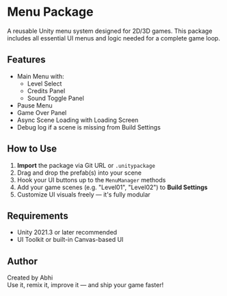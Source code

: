 # Menu Package

A reusable Unity menu system designed for 2D/3D games. This package includes all essential UI menus and logic needed for a complete game loop.

## Features

- Main Menu with:
  - Level Select
  - Credits Panel
  - Sound Toggle Panel
- Pause Menu
- Game Over Panel
- Async Scene Loading with Loading Screen
- Debug log if a scene is missing from Build Settings

## How to Use

1. **Import** the package via Git URL or `.unitypackage`
2. Drag and drop the prefab(s) into your scene
3. Hook your UI buttons up to the `MenuManager` methods
4. Add your game scenes (e.g. "Level01", "Level02") to **Build Settings**
5. Customize UI visuals freely — it's fully modular

## Requirements

- Unity 2021.3 or later recommended
- UI Toolkit or built-in Canvas-based UI

## Author

Created by Abhi  
Use it, remix it, improve it — and ship your game faster!

